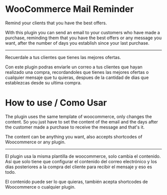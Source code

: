 # WooCommerce Mail Reminder

Remind your clients that you have the best offers.

With this plugin you can send an email to your customers who have made a purchase, reminding them that you have the best offers or any message you want, after the number of days you establish since your last purchase.

------------------------------

Recuerdale a tus clientes que tienes las mejores ofertas.

Con este plugin podras enviarle un correo a tus clientes que hayan realizado una compra, recordandoles que tienes las mejores ofertas o cualquier mensaje que tu quieras, despues de la cantidad de dias que establezcas desde su ultima compra.

# How to use / Como Usar

The plugin uses the same template of woocommerce, only changes the content. So you just have to set the content of the email and the days after the customer made a purchase to receive the message and that's it.

The content can be anything you want, also accepts shortcodes of Woocommerce or any plugin.

-------------------------------

El plugin usa la misma plantilla de woocommerce, solo cambia el contenido. Así que solo tiene que configurar el contenido del correo electrónico y los días posteriores a la compra del cliente para recibir el mensaje y eso es todo.

El contenido puede ser lo que quieras, también acepta shortcodes de Woocommerce o cualquier plugin.
